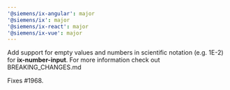```yaml
---
'@siemens/ix-angular': major
'@siemens/ix': major
'@siemens/ix-react': major
'@siemens/ix-vue': major
---
```


Add support for empty values and numbers in scientific notation (e.g. 1E-2) for **ix-number-input**. For more information check out BREAKING_CHANGES.md

Fixes #1968.
